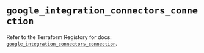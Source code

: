 # `google_integration_connectors_connection`

Refer to the Terraform Registory for docs: [`google_integration_connectors_connection`](https://registry.terraform.io/providers/hashicorp/google-beta/5.7.0/docs/resources/google_integration_connectors_connection).
